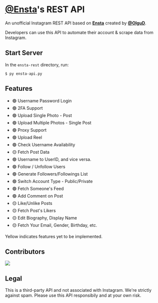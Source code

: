 # [@Ensta](https://github.com/diezo/ensta)'s REST API
An unofficial Instagram REST API based on [**Ensta**](https://github.com/diezo/ensta) created by [**@OlguD**](https://github.com/OlguD).

Developers can use this API to automate their account & scrape data from Instagram.

## Start Server
In the ```ensta-rest``` directory, run:

```
$ py ensta-api.py
```

## Features
- 🟢 Username Password Login
- 🟢 2FA Support
- 🟢 Upload Single Photo - Post
- 🟢 Upload Multiple Photos - Single Post
- 🟢 Proxy Support
- 🟢 Upload Reel
- 🟢 Check Username Availability
- 🟡 Fetch Post Data
- 🟢 Username to UserID, and vice versa.
- 🟢 Follow / Unfollow Users
- 🟢 Generate Followers/Followings List
- 🟢 Switch Account Type - Public/Private
- 🟢 Fetch Someone's Feed
- 🟢 Add Comment on Post
- 🟡 Like/Unlike Posts
- 🟡 Fetch Post's Likers
- 🟡 Edit Biography, Display Name
- 🟡 Fetch Your Email, Gender, Birthday, etc.

Yellow indicates features yet to be implemented.

## Contributors
<a href = "https://github.com/diezo/ensta-rest/graphs/contributors">
  <img src = "https://contrib.rocks/image?repo=diezo/ensta-rest"/>
</a>

## Legal
This is a third-party API and not associated with Instagram. We're strictly against spam. Please use this API responsibily and at your own risk.
